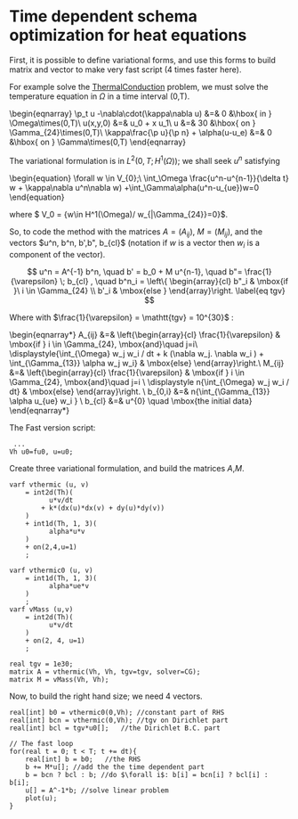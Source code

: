 # Time dependent schema optimization for heat equations

First, it is possible to define variational forms, and use this forms to build matrix and vector to make very fast script (4 times faster here).

For example solve the [ThermalConduction](../ThermalConduction/) problem, we must solve the temperature equation in $\Omega$ in a time interval (0,T).

\begin{eqnarray}
	\p_t u -\nabla\cdot(\kappa\nabla u) &=& 0 &\hbox{ in } \Omega\times(0,T)\\
	u(x,y,0) &=& u_0 + x u_1\\
	u &=& 30 &\hbox{ on } \Gamma_{24}\times(0,T)\\
	\kappa\frac{\p u}{\p n} + \alpha(u-u_e) &=& 0 &\hbox{ on } \Gamma\times(0,T)
\end{eqnarray}

The variational formulation is in $L^2(0,T;H^1(\Omega))$; we shall seek $u^n$ satisfying

\begin{equation}
\forall w \in V_{0};\ \int_\Omega \frac{u^n-u^{n-1}}{\delta t} w + \kappa\nabla u^n\nabla w) +\int_\Gamma\alpha(u^n-u_{ue})w=0
\end{equation}

where $ V_0 = \{w\in H^1(\Omega)/ w_{|\Gamma_{24}}=0\}$.

So, to code the method with the matrices $A=(A_{ij})$, $M=(M_{ij})$, and the vectors $u^n, b^n, b',b", b_{cl}$ (notation if $w$ is a vector then $w_i$ is a component of the vector).

$$
u^n = A^{-1} b^n,
	\quad b' = b_0 + M u^{n-1},
	\quad b"= \frac{1}{\varepsilon} \; b_{cl} ,
	\quad b^n_i = \left\{
		\begin{array}{cl}
			b"_i & \mbox{if }\ i \in \Gamma_{24} \\
			b'_i & \mbox{else }
		\end{array}\right.
	\label{eq tgv}
$$

Where with $\frac{1}{\varepsilon} = \mathtt{tgv} = 10^{30}$ :

\begin{eqnarray*}
	A_{ij} &=&
		\left\{\begin{array}{cl}
			\frac{1}{\varepsilon} & \mbox{if } i \in \Gamma_{24}, \mbox{and}\quad j=i\\
			\displaystyle{\int_{\Omega} w_j w_i / dt + k (\nabla w_j. \nabla w_i ) + \int_{\Gamma_{13}} \alpha w_j w_i} & \mbox{else}
		\end{array}\right.\\
	M_{ij} &=&
		\left\{\begin{array}{cl}
			\frac{1}{\varepsilon} & \mbox{if } i \in \Gamma_{24}, \mbox{and}\quad j=i \\
			\displaystyle n{\int_{\Omega} w_j w_i / dt}	& \mbox{else}
		\end{array}\right. \\
	b_{0,i} &=& n{\int_{\Gamma_{13}} \alpha u_{ue} w_i } \\
	b_{cl} &=& u^{0} \quad \mbox{the initial data}
\end{eqnarray*}

The Fast version script:

```freefem
 ...
Vh u0=fu0, u=u0;
```

Create three variational formulation, and build the matrices $A$,$M$.

```freefem
varf vthermic (u, v)
	= int2d(Th)(
		  u*v/dt
		+ k*(dx(u)*dx(v) + dy(u)*dy(v))
	)
	+ int1d(Th, 1, 3)(
		  alpha*u*v
	)
	+ on(2,4,u=1)
	;

varf vthermic0 (u, v)
	= int1d(Th, 1, 3)(
		  alpha*ue*v
	)
	;
varf vMass (u,v)
	= int2d(Th)(
		  u*v/dt
	)
	+ on(2, 4, u=1)
	;

real tgv = 1e30;
matrix A = vthermic(Vh, Vh, tgv=tgv, solver=CG);
matrix M = vMass(Vh, Vh);
```

Now, to build the right hand size; we need 4 vectors.

```freefem
real[int] b0 = vthermic0(0,Vh);	//constant part of RHS
real[int] bcn = vthermic(0,Vh);	//tgv on Dirichlet part
real[int] bcl = tgv*u0[];	//the Dirichlet B.C. part

// The fast loop
for(real t = 0; t < T; t += dt){
	real[int] b = b0;	//the RHS
	b += M*u[];	//add the the time dependent part
	b = bcn ? bcl : b; //do $\forall i$: b[i] = bcn[i] ? bcl[i] : b[i];
	u[] = A^-1*b; //solve linear problem
	plot(u);
}
```
